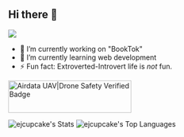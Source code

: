 ## Hi there 👋

![](https://komarev.com/ghpvc/?username=your-github-username)

- 🔭 I’m currently working on "BookTok"
- 🌱 I’m currently learning web development
- ⚡ Fun fact: Extroverted-Introvert life is _not_ fun.

<a href='https://certificates.airdata.com/yDoCzU'><img alt='Airdata UAV|Drone Safety Verified Badge' src='https://certificates.airdata.com/badge?i=yDoCzU&r=BQcq&t=5&m=3&size=7&c=0' style='width:248px;height:65px;border:0;image-rendering: optimizequality;image-rendering: smooth;'></a>

![ejcupcake's Stats](https://github-readme-stats.vercel.app/api?username=ejcupcake&theme=tokyonight&show_icons=true&hide_border=true&count_private=true)
![ejcupcake's Top Languages](https://github-readme-stats.vercel.app/api/top-langs/?username=ejcupcake&theme=tokyonight&show_icons=true&hide_border=true&layout=compact)


<!--
**ejcupcake/ejcupcake** is a ✨ _special_ ✨ repository because its `README.md` (this file) appears on your GitHub profile.

Here are some ideas to get you started:

- 🔭 I’m currently working on ...
- 🌱 I’m currently learning ...
- 👯 I’m looking to collaborate on ...
- 🤔 I’m looking for help with ...
- 💬 Ask me about ...
- 📫 How to reach me: ...
- 😄 Pronouns: ...
- ⚡ Fun fact: ...
-->
